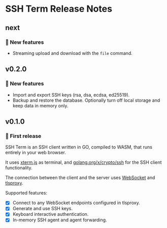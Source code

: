 # SSH Term Release Notes

## next

### :star2: New features

* Streaming upload and download with the `file` command.

## v0.2.0

### :star2: New features

* Import and export SSH keys (rsa, dsa, ecdsa, ed25519).
* Backup and restore the database. Optionally turn off local storage and keep data in memory only.

## v0.1.0

### :star2: First release

SSH Term is an SSH client written in GO, compiled to WASM, that runs entirely in your web browser.

It uses [xterm.js](https://xtermjs.org/) as terminal, and [golang.org/x/crypto/ssh](https://pkg.go.dev/golang.org/x/crypto/ssh) for the SSH client functionality.

The connection between the client and the server uses [WebSocket](https://developer.mozilla.org/en-US/docs/Web/API/WebSocket) and [tlsproxy](https://github.com/c2FmZQ/tlsproxy).

Supported features:

* [x] Connect to any WebSocket endpoints configured in tlsproxy.
* [x] Generate and use SSH keys.
* [x] Keyboard interactive authentication.
* [x] In-memory SSH agent and agent forwarding.
